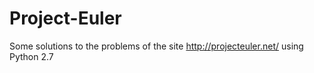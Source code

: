 Project-Euler
=============

Some solutions to the problems of the site http://projecteuler.net/ using Python 2.7
